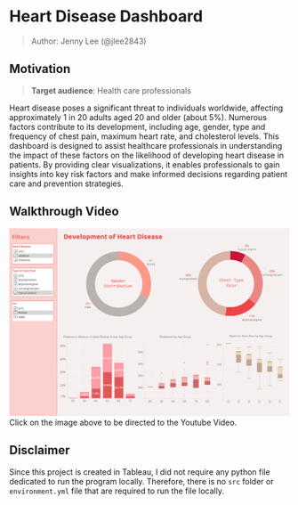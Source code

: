 # Heart Disease Dashboard

> Author: Jenny Lee (@jlee2843)

## Motivation
> **Target audience**: Health care professionals 

Heart disease poses a significant threat to individuals worldwide, affecting approximately 1 in 20 adults aged 20 and older (about 5%). Numerous factors contribute to its development, including age, gender, type and frequency of chest pain, maximum heart rate, and cholesterol levels. This dashboard is designed to assist healthcare professionals in understanding the impact of these factors on the likelihood of developing heart disease in patients. By providing clear visualizations, it enables professionals to gain insights into key risk factors and make informed decisions regarding patient care and prevention strategies.

## Walkthrough Video
[![IMAGE ALT TEXT HERE](img/dashboard_screenshot.png)](https://www.youtube.com/watch?v=AZq804Km9jk)
Click on the image above to be directed to the Youtube Video.

## Disclaimer
Since this project is created in Tableau, I did not require any python file dedicated to run the program locally. Therefore, there is no `src` folder or `environment.yml` file that are required to run the file locally. 
